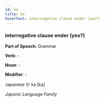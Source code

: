 ```yaml
---
id: ko
title: ko
hoverText: interrogative clause ender (yes?)
---
```


### interrogative clause ender (yes?)

**Part of Speech**: Grammar

**Verb**: -

**Noun**: -

**Modifier**: -

Japanese か ka [ka̠]

*Japonic Language Family*